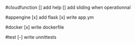#cloudfunction
[] add help
[] add sliding when operationnal

#appengine
[x] add flask
[x] write app.ym

#docker
[x] write dockerfile

#test
[-] write unnittests
